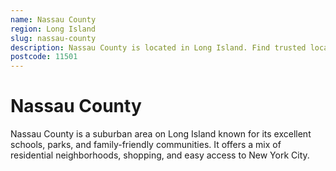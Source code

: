 ```yaml
---
name: Nassau County
region: Long Island
slug: nassau-county
description: Nassau County is located in Long Island. Find trusted local plumbers serving this area.
postcode: 11501
---
```


# Nassau County

Nassau County is a suburban area on Long Island known for its excellent schools, parks, and family-friendly communities. It offers a mix of residential neighborhoods, shopping, and easy access to New York City. 